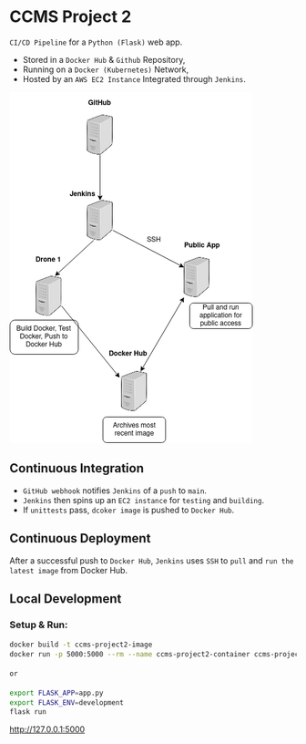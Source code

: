 # CCMS Project 2

`CI/CD Pipeline` for a `Python (Flask)` web app.

- Stored in a `Docker Hub` & `Github` Repository,
- Running on a `Docker (Kubernetes)` Network,
- Hosted by an `AWS EC2 Instance` Integrated through `Jenkins`.

![CICD Pipeline](proj2-initial-cicd.png)

## Continuous Integration

- `GitHub webhook` notifies `Jenkins` of a `push` to `main`.
- `Jenkins` then spins up an `EC2 instance` for `testing` and `building`.
- If `unittests` pass, `dcoker image` is pushed to `Docker Hub`.

## Continuous Deployment

After a successful push to `Docker Hub`, `Jenkins` uses `SSH` to `pull` and `run the latest image` from Docker Hub.

## Local Development

### Setup & Run:

```bash
docker build -t ccms-project2-image
docker run -p 5000:5000 --rm --name ccms-project2-container ccms-project2-image

or

export FLASK_APP=app.py
export FLASK_ENV=development
flask run
```

<http://127.0.0.1:5000>
